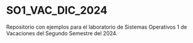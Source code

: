 # SO1_VAC_DIC_2024
Repositorio con ejemplos para el laboratorio de Sistemas Operativos 1 de Vacaciones del Segundo Semestre del 2024.
